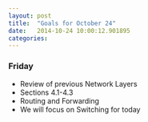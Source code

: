 ```yaml
---
layout: post
title:  "Goals for October 24"
date:   2014-10-24 10:00:12.901895
categories:
---
```


### Friday

* Review of previous Network Layers
* Sections 4.1-4.3
* Routing and Forwarding
* We will focus on Switching for today

